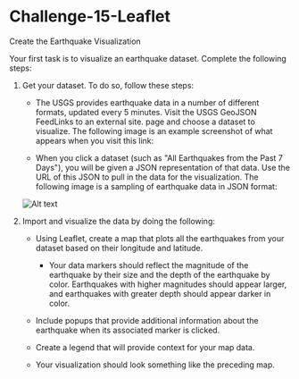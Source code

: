 # Challenge-15-Leaflet

 Create the Earthquake Visualization
 
 Your first task is to visualize an earthquake dataset. Complete the following steps:

 1. Get your dataset. To do so, follow these steps:

    - The USGS provides earthquake data in a number of different formats, updated every 5 minutes. Visit the USGS GeoJSON FeedLinks to an external site. page and choose a dataset to visualize. The following image is an example screenshot of what appears when you visit this link:
    
    - When you click a dataset (such as "All Earthquakes from the Past 7 Days"), you will be given a JSON representation of that data. Use the URL of this JSON to pull in the data for the visualization. The following image is a sampling of earthquake data in JSON format:
    
    <img src="C:/Users/14159/Desktop/DataBootCamp/Challenge15_mapping/Starter/Starter_Code/my_leaflet.png" alt="Alt text" title="Optional title">
    
    
 2. Import and visualize the data by doing the following:

    - Using Leaflet, create a map that plots all the earthquakes from your dataset based on their longitude and latitude.

      - Your data markers should reflect the magnitude of the earthquake by their size and the depth of the earthquake by color. Earthquakes with higher magnitudes should appear larger, and earthquakes with greater depth should appear darker in color.

    - Include popups that provide additional information about the earthquake when its associated marker is clicked.

    - Create a legend that will provide context for your map data.

    - Your visualization should look something like the preceding map.
